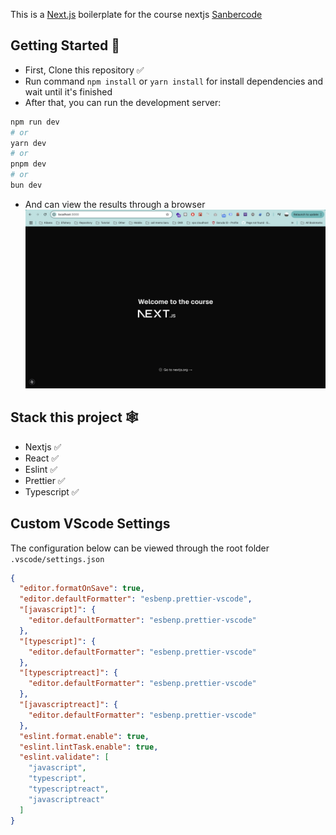 This is a [Next.js](https://nextjs.org) boilerplate for the course nextjs [Sanbercode](https://sanbercode.com/)

## Getting Started 🚀

- First, Clone this repository ✅
- Run command `npm install` or `yarn install` for install dependencies and wait until it's finished
- After that, you can run the development server:

```bash
npm run dev
# or
yarn dev
# or
pnpm dev
# or
bun dev
```

- And can view the results through a browser
  ![Nextjs Project.](nextjs.png)

## Stack this project 🕸️

- Nextjs ✅
- React ✅
- Eslint ✅
- Prettier ✅
- Typescript ✅

## Custom VScode Settings

The configuration below can be viewed through the root folder `.vscode/settings.json`

```json
{
  "editor.formatOnSave": true,
  "editor.defaultFormatter": "esbenp.prettier-vscode",
  "[javascript]": {
    "editor.defaultFormatter": "esbenp.prettier-vscode"
  },
  "[typescript]": {
    "editor.defaultFormatter": "esbenp.prettier-vscode"
  },
  "[typescriptreact]": {
    "editor.defaultFormatter": "esbenp.prettier-vscode"
  },
  "[javascriptreact]": {
    "editor.defaultFormatter": "esbenp.prettier-vscode"
  },
  "eslint.format.enable": true,
  "eslint.lintTask.enable": true,
  "eslint.validate": [
    "javascript",
    "typescript",
    "typescriptreact",
    "javascriptreact"
  ]
}
```
